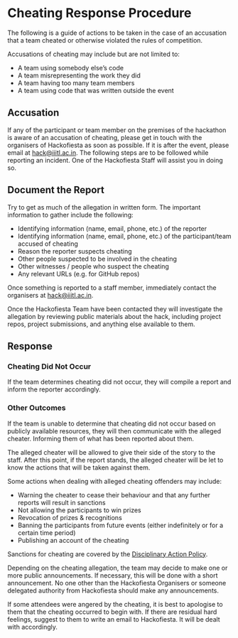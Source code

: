 # Cheating Response Procedure

The following is a guide of actions to be taken in the case of an accusation that a team cheated or otherwise violated the rules of competition.

Accusations of cheating may include but are not limited to:

- A team using somebody else’s code
- A team misrepresenting the work they did
- A team having too many team members
- A team using code that was written outside the event

## Accusation

If any of the participant or team member on the premises of the hackathon is aware of an accusation of cheating, please get in touch with the organisers of Hackofiesta as soon as possible. If it is after the event, please email at [hack@iiitl.ac.in](mailto:hack@iiitl.ac.in).
The following steps are to be followed while reporting an incident. One of the Hackofiesta Staff will assist you in doing so.

## Document the Report

Try to get as much of the allegation in written form. The important information to gather include the following:

- Identifying information (name, email, phone, etc.) of the reporter
- Identifying information (name, email, phone, etc.) of the participant/team accused of cheating
- Reason the reporter suspects cheating
- Other people suspected to be involved in the cheating
- Other witnesses / people who suspect the cheating
- Any relevant URLs (e.g. for GitHub repos)

Once something is reported to a staff member, immediately contact the organisers at [hack@iiitl.ac.in](mailto:hack@iiitl.ac.in).

Once the Hackofiesta Team have been contacted they will investigate the allegation by reviewing public materials about the hack, including project repos, project submissions, and anything else available to them.

## Response

### Cheating Did Not Occur

If the team determines cheating did not occur, they will compile a report and inform the reporter accordingly.

### Other Outcomes

If the team is unable to determine that cheating did not occur based on publicly available resources, they will then communicate with the alleged cheater. Informing them of what has been reported about them.

The alleged cheater will be allowed to give their side of the story to the staff. After this point, if the report stands, the alleged cheater will be let to know the actions that will be taken against them.

Some actions when dealing with alleged cheating offenders may include:

- Warning the cheater to cease their behaviour and that any further reports will result in sanctions
- Not allowing the participants to win prizes
- Revocation of prizes & recognitions
- Banning the participants from future events (either indefinitely or for a certain time period)
- Publishing an account of the cheating

Sanctions for cheating are covered by the [Disciplinary Action Policy](./disciplinary-action.md).

Depending on the cheating allegation, the team may decide to make one or more public announcements. If necessary, this will be done with a short announcement. No one other than the Hackofiesta Organisers or someone delegated authority from Hackofiesta should make any announcements.

If some attendees were angered by the cheating, it is best to apologise to them that the cheating occurred to begin with. If there are residual hard feelings, suggest to them to write an email to Hackofiesta. It will be dealt with accordingly.
